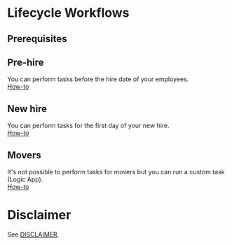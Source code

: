 # Lifecycle Workflows

## Prerequisites


## Pre-hire
You can perform tasks before the hire date of your employees.<br>
[How-to](./Pre-Hire.md)

## New hire
You can perform tasks for the first day of your new hire.<br>
[How-to](./New-Hire.md)

## Movers
It's not possible to perform tasks for movers but you can run a custom task (Logic App).<br>
[How-to](./Movers.md)

# Disclaimer
See [DISCLAIMER](./DISCLAIMER.md).